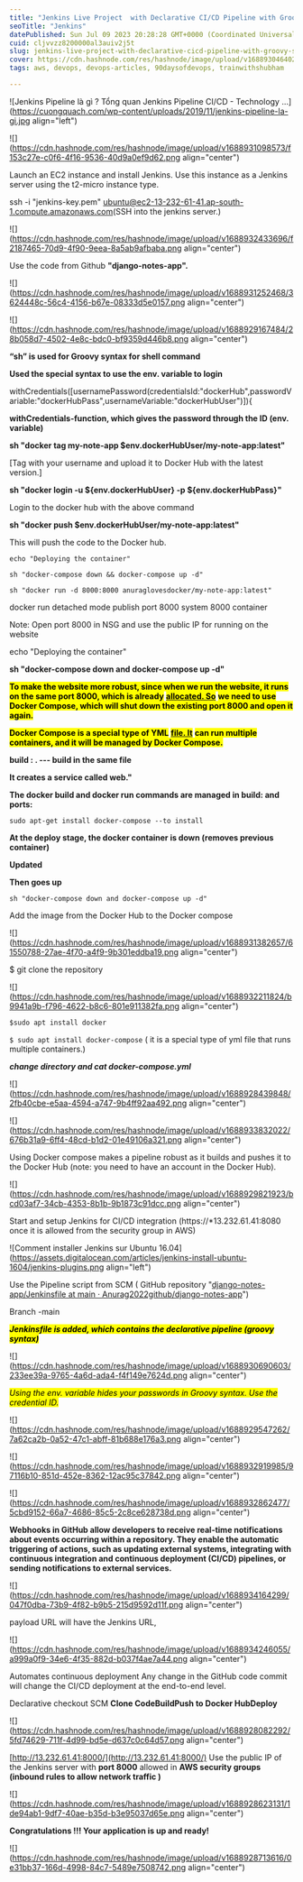 ```yaml
---
title: "Jenkins Live Project  with Declarative CI/CD Pipeline with Groovy syntax using env. variable"
seoTitle: "Jenkins"
datePublished: Sun Jul 09 2023 20:28:28 GMT+0000 (Coordinated Universal Time)
cuid: cljvvzz8200000al3auiv2j5t
slug: jenkins-live-project-with-declarative-cicd-pipeline-with-groovy-syntax-using-env-variable
cover: https://cdn.hashnode.com/res/hashnode/image/upload/v1688930464028/a8d9272a-f7d7-4c50-a25f-96136ee6c343.jpeg
tags: aws, devops, devops-articles, 90daysofdevops, trainwithshubham

---
```


![Jenkins Pipeline là gì ? Tổng quan Jenkins Pipeline CI/CD - Technology ...](https://cuongquach.com/wp-content/uploads/2019/11/jenkins-pipeline-la-gi.jpg align="left")

![](https://cdn.hashnode.com/res/hashnode/image/upload/v1688931098573/f153c27e-c0f6-4f16-9536-40d9a0ef9d62.png align="center")

Launch an EC2 instance and install Jenkins. Use this instance as a Jenkins server using the t2-micro instance type.

ssh -i "jenkins-key.pem" [ubuntu@ec2-13-232-61-41.ap-south-1.compute.amazonaws.com](mailto:ubuntu@ec2-13-232-61-41.ap-south-1.compute.amazonaws.com)(SSH into the jenkins server.)

![](https://cdn.hashnode.com/res/hashnode/image/upload/v1688932433696/f2187465-70d9-4f90-9eea-8a5ab9afbaba.png align="center")

Use the code from Github **"django-notes-app".**

![](https://cdn.hashnode.com/res/hashnode/image/upload/v1688931252468/3624448c-56c4-4156-b67e-08333d5e0157.png align="center")

![](https://cdn.hashnode.com/res/hashnode/image/upload/v1688929167484/28b058d7-4502-4e8c-bdc0-bf9359d446b8.png align="center")

**“sh” is used for Groovy syntax for shell command**

**Used the special syntax to use the env. variable to login**

withCredentials(\[usernamePassword(credentialsId:"dockerHub",passwordVariable:"dockerHubPass",usernameVariable:"dockerHubUser")\]){

**withCredentials-function, which gives the password through the ID (env. variable)**

**sh "docker tag my-note-app $env.dockerHubUser/my-note-app:latest"**

\[Tag with your username and upload it to Docker Hub with the latest version.\]

**sh "docker login -u ${env.dockerHubUser} -p ${env.dockerHubPass}"**

Login to the docker hub with the above command

**sh "docker push $env.dockerHubUser/my-note-app:latest"**

This will push the code to the Docker hub.

`echo "Deploying the container"`

`sh "docker-compose down && docker-compose up -d"`

`sh "docker run -d 8000:8000 anuraglovesdocker/my-note-app:latest"`

docker run detached mode publish port 8000 system 8000 container

Note: Open port 8000 in NSG and use the public IP for running on the website

echo "Deploying the container"

**sh "docker-compose down and docker-compose up -d"**

**<mark>To make the website more robust, since when we run the website, it runs on the same port 8000, which is already</mark>** [**<mark>allocated. So</mark>**](http://allocated.So) **<mark>we need to use Docker Compose, which will shut down the existing port 8000 and open it again.</mark>**

**<mark>Docker Compose is a special type of YML</mark>** [**<mark>file. It</mark>**](http://file.It) **<mark>can run multiple containers, and it will be managed by Docker Compose.</mark>**

**build : . --- build in the same file**

**It creates a service called web."**

**The docker build and docker run commands are managed in build: and ports:**

`sudo apt-get install docker-compose --to install`

**At the deploy stage, the docker container is down (removes previous container)**

**Updated**

**Then goes up**

`sh "docker-compose down and docker-compose up -d"`

Add the image from the Docker Hub to the Docker compose

![](https://cdn.hashnode.com/res/hashnode/image/upload/v1688931382657/61550788-27ae-4f70-a4f9-9b301eddba19.png align="center")

$ git clone the repository

![](https://cdn.hashnode.com/res/hashnode/image/upload/v1688932211824/b9941a9b-f796-4622-b8c6-801e911382fa.png align="center")

`$sudo apt install docker`

`$ sudo apt install docker-compose` ( it is a special type of yml file that runs multiple containers.)

***change directory and cat docker-compose.yml***

![](https://cdn.hashnode.com/res/hashnode/image/upload/v1688928439848/2fb40cbe-e5aa-4594-a747-9b4ff92aa492.png align="center")

![](https://cdn.hashnode.com/res/hashnode/image/upload/v1688933832022/676b31a9-6ff4-48cd-b1d2-01e49106a321.png align="center")

Using Docker compose makes a pipeline robust as it builds and pushes it to the Docker Hub (note: you need to have an account in the Docker Hub).

![](https://cdn.hashnode.com/res/hashnode/image/upload/v1688929821923/bcd03af7-34cb-4353-8b1b-9b1873c91dcc.png align="center")

Start and setup Jenkins for CI/CD integration (https://\*13.232.61.41:8080 once it is allowed from the security group in AWS)

![Comment installer Jenkins sur Ubuntu 16.04](https://assets.digitalocean.com/articles/jenkins-install-ubuntu-1604/jenkins-plugins.png align="left")

Use the Pipeline script from SCM ( GitHub repository "[django-notes-app/Jenkinsfile at main · Anurag2022github/django-notes-app](https://github.com/Anurag2022github/django-notes-app/blob/main/Jenkinsfile)")

Branch -main

***<mark>Jenkinsfile is added, which contains the declarative pipeline (groovy syntax)</mark>***

![](https://cdn.hashnode.com/res/hashnode/image/upload/v1688930690603/233ee39a-9765-4a6d-ada4-f4f149e7624d.png align="center")

*<mark>Using the env. variable hides your passwords in Groovy syntax. Use the credential ID.</mark>*

![](https://cdn.hashnode.com/res/hashnode/image/upload/v1688929547262/7a62ca2b-0a52-47c1-abff-81b688e176a3.png align="center")

![](https://cdn.hashnode.com/res/hashnode/image/upload/v1688932919985/97116b10-851d-452e-8362-12ac95c37842.png align="center")

![](https://cdn.hashnode.com/res/hashnode/image/upload/v1688932862477/5cbd9152-66a7-4686-85c5-2c8ce628738d.png align="center")

**Webhooks in GitHub allow developers to receive real-time notifications about events occurring within a repository. They enable the automatic triggering of actions, such as updating external systems, integrating with continuous integration and continuous deployment (CI/CD) pipelines, or sending notifications to external services.**

![](https://cdn.hashnode.com/res/hashnode/image/upload/v1688934164299/047f0dba-73b9-4f82-b9b5-215d9592d11f.png align="center")

payload URL will have the Jenkins URL,

![](https://cdn.hashnode.com/res/hashnode/image/upload/v1688934246055/a999a0f9-34e6-4f35-882d-b037f4ae7a44.png align="center")

Automates continuous deployment Any change in the GitHub code commit will change the CI/CD deployment at the end-to-end level.

Declarative checkout SCM **Clone CodeBuildPush to Docker HubDeploy**

![](https://cdn.hashnode.com/res/hashnode/image/upload/v1688928082292/5fd74629-711f-4d99-bd5e-d637c0c64d57.png align="center")

[http://13.232.61.41:8000/](http://13.232.61.41:8000/) Use the public IP of the Jenkins server with **port 8000** allowed in **AWS security groups (inbound rules to allow network traffic )**

![](https://cdn.hashnode.com/res/hashnode/image/upload/v1688928623131/1de94ab1-9df7-40ae-b35d-b3e95037d65e.png align="center")

**Congratulations !!! Your application is up and ready!**

![](https://cdn.hashnode.com/res/hashnode/image/upload/v1688928713616/0e31bb37-166d-4998-84c7-5489e7508742.png align="center")